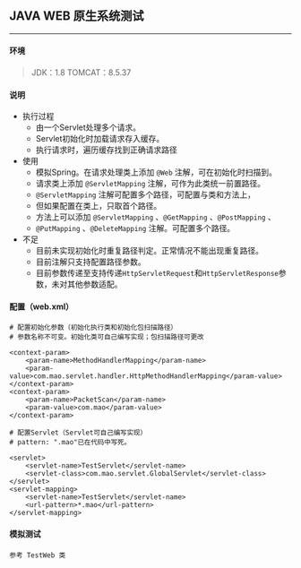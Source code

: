 ## JAVA WEB 原生系统测试

***

#### 环境
> JDK：1.8
> TOMCAT：8.5.37

#### 说明
* 执行过程
    * 由一个Servlet处理多个请求。
    * Servlet初始化时加载请求存入缓存。
    * 执行请求时，遍历缓存找到正确请求路径
* 使用
    * 模拟Spring。在请求处理类上添加 `@Web` 注解，可在初始化时扫描到。
    * 请求类上添加 `@ServletMapping` 注解，可作为此类统一前置路径。
    * `@ServletMapping` 注解可配置多个路径，可配置与类和方法上，
    * 但如果配置在类上，只取首个路径。
    * 方法上可以添加 `@ServletMapping` 、`@GetMapping` 、`@PostMapping` 、
    * `@PutMapping` 、`@DeleteMapping` 注解。可配置多个路径。
* 不足
    * 目前未实现初始化时重复路径判定。正常情况不能出现重复路径。
    * 目前注解只支持配置路径参数。
    * 目前参数传递至支持传递`HttpServletRequest`和`HttpServletResponse`参数，未对其他参数适配。
#### 配置（web.xml）
    # 配置初始化参数（初始化执行类和初始化包扫描路径）
    # 参数名称不可变。初始化类可自己编写实现；包扫描路径可更改
    
    <context-param>
        <param-name>MethodHandlerMapping</param-name>
        <param-value>com.mao.servlet.handler.HttpMethodHandlerMapping</param-value>
    </context-param>
    <context-param>
        <param-name>PacketScan</param-name>
        <param-value>com.mao</param-value>
    </context-param>
    
    # 配置Servlet（Servlet可自己编写实现）
    # pattern: ".mao"已在代码中写死。
    
    <servlet>
        <servlet-name>TestServlet</servlet-name>
        <servlet-class>com.mao.servlet.GlobalServlet</servlet-class>
    </servlet>
    <servlet-mapping>
        <servlet-name>TestServlet</servlet-name>
        <url-pattern>*.mao</url-pattern>
    </servlet-mapping>
#### 模拟测试
    参考 TestWeb 类
